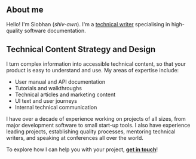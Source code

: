 ## About me

Hello! I'm Siobhan (_shiv-awn_). I'm a [technical writer](https://en.wikipedia.org/wiki/Technical_writer) specialising in high-quality software documentation.

## Technical Content Strategy and Design

I turn complex information into accessible technical content, so that your product is easy to understand and use. My areas of expertise include:

* User manual and API documentation
* Tutorials and walkthroughs
* Technical articles and marketing content
* UI text and user journeys
* Internal technical communication

I have over a decade of experience working on projects of all sizes, from major development software to small start-up tools. I also have experience leading projects, establishing quality processes, mentoring technical writers, and speaking at conferences all over the world.

To explore how I can help you with your project, [**get in touch**](mailto:hello@fitzgerald-gibson.com)!
